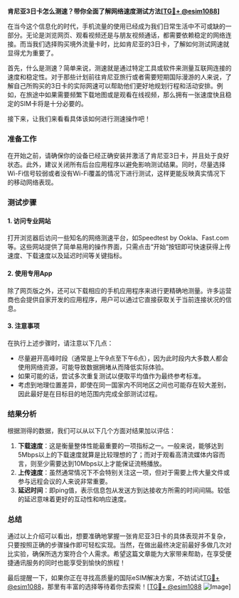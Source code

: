 **肯尼亚3日卡怎么测速？带你全面了解网络速度测试方法[[TG💪+ @esim1088](https://t.me/s/esim1088)]**

在当今这个信息化的时代，手机流量的使用已经成为我们日常生活中不可或缺的一部分。无论是浏览网页、观看视频还是与朋友视频通话，都需要依赖稳定的网络连接。而当我们选择购买境外流量卡时，比如肯尼亚的3日卡，了解如何测试网速就显得尤为重要了。

首先，什么是测速？简单来说，测速就是通过特定工具或软件来测量互联网连接的速度和稳定性。对于那些计划前往肯尼亚旅行或者需要短期国际漫游的人来说，了解自己所购买的3日卡的实际网速可以帮助他们更好地规划行程和活动安排。例如，在旅途中如果需要频繁下载地图或是观看在线视频，那么拥有一张速度快且稳定的SIM卡将是十分必要的。

接下来，让我们来看看具体该如何进行测速操作吧！

### 准备工作

在开始之前，请确保你的设备已经正确安装并激活了肯尼亚3日卡，并且处于良好状态。此外，建议关闭所有后台应用程序以避免影响测试结果。同时，尽量选择Wi-Fi信号较弱或者没有Wi-Fi覆盖的情况下进行测试，这样更能反映真实情况下的移动网络表现。

### 测试步骤

#### 1. 访问专业网站
打开浏览器后访问一些知名的网络测速平台，如Speedtest by Ookla、Fast.com等。这些网站提供了简单易用的操作界面，只需点击“开始”按钮即可快速获得上传速度、下载速度以及延迟时间等关键指标。

#### 2. 使用专用App
除了网页版之外，还可以下载相应的手机应用程序来进行更精确地测量。许多运营商也会提供自家开发的应用程序，用户可以通过它直接获取关于当前连接状况的信息。

#### 3. 注意事项
在执行上述步骤时，请注意以下几点：
- 尽量避开高峰时段（通常是上午9点至下午6点），因为此时段内大多数人都会使用网络资源，可能导致数据拥堵从而降低实际体验。
- 如果可能的话，尝试多次重复测试以便取平均值作为最终参考标准。
- 考虑到地理位置差异，即使在同一国家内不同地区之间也可能存在较大差别，因此最好是在目标目的地范围内完成全部测试过程。

### 结果分析

根据测得的数据，我们可以从以下几个方面对结果加以评估：

1. **下载速度**：这是衡量整体性能最重要的一项指标之一。一般来说，能够达到5Mbps以上的下载速度就算是比较理想的了；而对于观看高清流媒体内容而言，则至少需要达到10Mbps以上才能保证流畅播放。
2. **上传速度**：虽然通常情况下不会特别关注这一项，但对于需要上传大量文件或参与远程会议的人来说非常重要。
3. **延迟时间**：即ping值，表示信息包从发送方到达接收方所需的时间间隔。较低的延迟意味着更好的互动性和响应速度。

### 总结

通过以上介绍可以看出，想要准确地掌握一张肯尼亚3日卡的具体表现并不复杂，只要按照正确的步骤操作即可轻松实现。当然，在做出最终决定前最好多做几次对比实验，确保所选方案符合个人需求。希望这篇文章能为大家带来帮助，在享受便捷通讯服务的同时也能享受到愉快的旅程！

最后提醒一下，如果你正在寻找高质量的国际eSIM解决方案，不妨试试[TG💪+ @esim1088](https://t.me/s/esim1088)，那里有丰富的选择等待着你去探索！[[TG💪+ @esim1088](https://t.me/s/esim1088) ![Image](https://i.postimg.cc/4NQfJmqS/Snipaste-2025-05-13-00-14-12.png)]